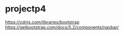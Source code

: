 # projectp4

https://cdnjs.com/libraries/bootstrap
https://getbootstrap.com/docs/5.2/components/navbar/
